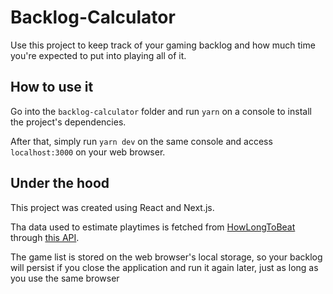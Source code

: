 # Backlog-Calculator
Use this project to keep track of your gaming backlog and how much time you're expected to put into playing all of it.


## How to use it
Go into the ```backlog-calculator``` folder and run ```yarn``` on a console to install the project's dependencies.

After that, simply run ```yarn dev``` on the same console and access ```localhost:3000``` on your web browser.

## Under the hood
This project was created using React and Next.js. 

Tha data used to estimate playtimes is fetched from [HowLongToBeat](https://howlongtobeat.com/) through [this API](https://github.com/ckatzorke/howlongtobeat).

The game list is stored on the web browser's local storage, so your backlog will persist if you close the application and run it again later, 
just as long as you use the same browser
